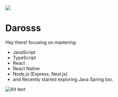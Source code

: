 ![](https://komarev.com/ghpvc/?username=Darosss&color=yellow)
# Darosss 

 Hey there! focusing on mastering:
- JavaScript
- TypeScript
- React
- React Native
- Node.js (Express, Nest.js)
- and Recently started exploring Java Spring too.

![Alt text](https://github-readme-stats.vercel.app/api/top-langs?username=darosss&show_icons=true&locale=en&layout=compact&theme=chartreuse-dark)
